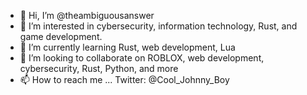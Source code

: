 - 👋 Hi, I’m @theambiguousanswer
- 👀 I’m interested in cybersecurity, information technology, Rust, and game development.
- 🌱 I’m currently learning Rust, web development, Lua
- 💞️ I’m looking to collaborate on ROBLOX, web development, cybersecurity, Rust, Python, and more
- 📫 How to reach me ...
      Twitter: @Cool_Johnny_Boy

<!---
theambiguousanswer/theambiguousanswer is a ✨ special ✨ repository because its `README.md` (this file) appears on your GitHub profile.
You can click the Preview link to take a look at your changes.
--->
